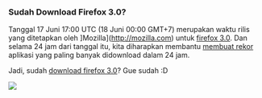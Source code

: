 ### Sudah Download Firefox 3.0?

Tanggal 17 Juni 17:00 UTC (18 Juni 00:00 GMT+7) merupakan waktu rilis yang ditetapkan oleh ]Mozilla](http://mozilla.com) untuk [firefox 3.0](http://www.mozilla.com/en-US/firefox/3.0/releasenotes/). Dan selama 24 jam dari tanggal itu, kita diharapkan membantu [membuat rekor](http://www.spreadfirefox.com/en-US/worldrecord/) aplikasi yang paling banyak didownload dalam 24 jam.

Jadi, sudah [download firefox 3.0](http://www.mozilla.com/en-US/firefox/)?
Gue sudah :D

![](http://kriwil.com/images/18.png)

<!-- METADATA: {"time": "2008-06-17 21:11:37", "title": "Sudah Download Firefox 3.0?"} -->
